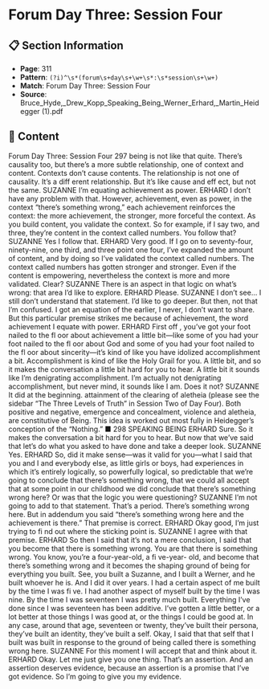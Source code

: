 # Forum Day Three: Session Four

## 📋 Section Information

- **Page**: 311
- **Pattern**: `(?i)^\s*(forum\s+day\s+\w+\s*:\s*session\s+\w+)`
- **Match**: Forum Day Three: Session Four
- **Source**: Bruce_Hyde,_Drew_Kopp_Speaking_Being_Werner_Erhard,_Martin_Heidegger (1).pdf

## 📄 Content

Forum Day Three: Session Four
297
being is not like that quite. There’s causality too, but there’s a more subtle relationship, one of
context and content. Contexts don’t cause contents. The relationship is not one of causality. It’s
a diff erent relationship. But it’s like cause and eff ect, but not the same.
SUZANNE
I’m equating achievement as power.
ERHARD
I don’t have any problem with that. However, achievement, even as power, in the context
“there’s something wrong,” each achievement reinforces the context: the more achievement,
the stronger, more forceful the context. As you build content, you validate the context. So for
example, if I say two, and three, they’re content in the context called numbers. You follow that?
SUZANNE
Yes I follow that.
ERHARD
Very good. If I go on to seventy-four, ninety-nine, one third, and three point one four, I’ve
expanded the amount of content, and by doing so I’ve validated the context called numbers. The
context called numbers has gotten stronger and stronger. Even if the content is empowering,
nevertheless the context is more and more validated. Clear?
SUZANNE
There is an aspect in that logic on what’s wrong: that area I’d like to explore.
ERHARD
Please.
SUZANNE
I don’t see... I still don’t understand that statement. I’d like to go deeper. But then, not that
I’m confused. I got an equation of the earlier, I never, I don’t want to share. But this particular
premise strikes me because of achievement, the word achievement I equate with power.
ERHARD
First off , you’ve got your foot nailed to the fl oor about achievement a little bit—like some of you
had your foot nailed to the fl oor about God and some of you had your foot nailed to the fl oor
about sincerity—it’s kind of like you have idolized accomplishment a bit. Accomplishment is
kind of like the Holy Grail for you. A little bit, and so it makes the conversation a little bit hard
for you to hear. A little bit it sounds like I’m denigrating accomplishment. I’m actually not
denigrating accomplishment, but never mind, it sounds like I am. Does it not?
SUZANNE
It did at the beginning.
attainment of the clearing of aletheia (please see the sidebar “The
Three Levels of Truth” in Session Two of Day Four). Both positive
and negative, emergence and concealment, violence and aletheia,
are constitutive of Being. This idea is worked out most fully in
Heidegger’s conception of the “Nothing.” ■
298
SPEAKING BEING
ERHARD
Sure. So it makes the conversation a bit hard for you to hear. But now that we’ve said that let’s
do what you asked to have done and take a deeper look.
SUZANNE
Yes.
ERHARD
So, did it make sense—was it valid for you—what I said that you and I and everybody else,
as little girls or boys, had experiences in which it’s entirely logically, so powerfully logical, so
predictable that we’re going to conclude that there’s something wrong, that we could all accept
that at some point in our childhood we did conclude that there’s something wrong here? Or was
that the logic you were questioning?
SUZANNE
I’m not going to add to that statement. That’s a period. There’s something wrong here. But in
addendum you said “there’s something wrong here and the achievement is there.” That premise
is correct.
ERHARD
Okay good, I’m just trying to fi nd out where the sticking point is.
SUZANNE
I agree with that premise.
ERHARD
So then I said that it’s not a mere conclusion, I said that you become that there is something
wrong. You are that there is something wrong. You know, you’re a four-year-old, a fi ve-year-
old, and become that there’s something wrong and it becomes the shaping ground of being for
everything you built. See, you built a Suzanne, and I built a Werner, and he built whoever he is.
And I did it over years. I had a certain aspect of me built by the time I was fi ve. I had another
aspect of myself built by the time I was nine. By the time I was seventeen I was pretty much
built. Everything I’ve done since I was seventeen has been additive. I’ve gotten a little better, or
a lot better at those things I was good at, or the things I could be good at. In any case, around
that age, seventeen or twenty, they’ve built their persona, they’ve built an identity, they’ve built
a self. Okay, I said that that self that I built was built in response to the ground of being called
there is something wrong here.
SUZANNE
For this moment I will accept that and think about it.
ERHARD
Okay. Let me just give you one thing. That’s an assertion. And an assertion deserves evidence,
because an assertion is a promise that I’ve got evidence. So I’m going to give you my evidence.